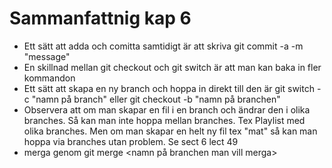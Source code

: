 # Sammanfattnig kap 6

- Ett sätt att adda och comitta samtidigt är att skriva git commit -a -m "message"
- En skillnad mellan git checkout och git switch är att man kan baka in fler kommandon
- Ett sätt att skapa en ny branch och hoppa in direkt till den är git switch -c "namn på branch" eller git checkout -b "namn på branchen"
- Observera att om man skapar en fil i en branch och ändrar den i olika branches. Så kan man inte hoppa mellan branches. Tex Playlist med olika branches. Men om man skapar en helt ny fil tex "mat" så kan man hoppa via branches utan problem. Se sect 6 lect 49
- merga genom git merge <namn på branchen man vill merga>